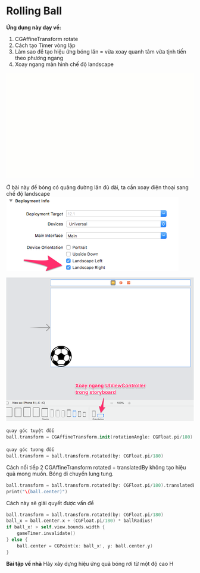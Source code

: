 #  Rolling Ball

**Ứng dụng này dạy về:**
1. CGAffineTransform rotate
2. Cách tạo Timer vòng lặp
3. Làm sao để tạo hiệu ứng bóng lăn = vừa xoay quanh tâm vừa tịnh tiến theo phương ngang
4. Xoay ngang màn hình chế độ landscape

![](RollBall.gif)

Ở bài này để bóng có quãng đường lăn đủ dài, ta cần xoay điện thoại sang chế độ landscape
![](deployment_info.png)

![](rotate_uiviewcontroller.png)

```swift
quay góc tuyệt đối
ball.transform = CGAffineTransform.init(rotationAngle: CGFloat.pi/180)

quay góc tương đối
ball.transform = ball.transform.rotated(by: CGFloat.pi/180)
```

Cách nối tiếp 2 CGAffineTransform rotated + translatedBy không tạo hiệu quả mong muốn. Bóng di chuyển lung tung.
```swift
ball.transform = ball.transform.rotated(by: CGFloat.pi/180).translatedBy(x: 4, y: 0)
print("\(ball.center)")
```


Cách này sẽ giải quyết được vấn đề
```swift
ball.transform = ball.transform.rotated(by: CGFloat.pi/180)
ball_x = ball.center.x + (CGFloat.pi/180) * ballRadius!
if ball_x! > self.view.bounds.width {
    gameTimer.invalidate()
} else {
    ball.center = CGPoint(x: ball_x!, y: ball.center.y)
}
```
**Bài tập về nhà**
Hãy xây dựng hiệu ứng quả bóng rơi từ một độ cao H
